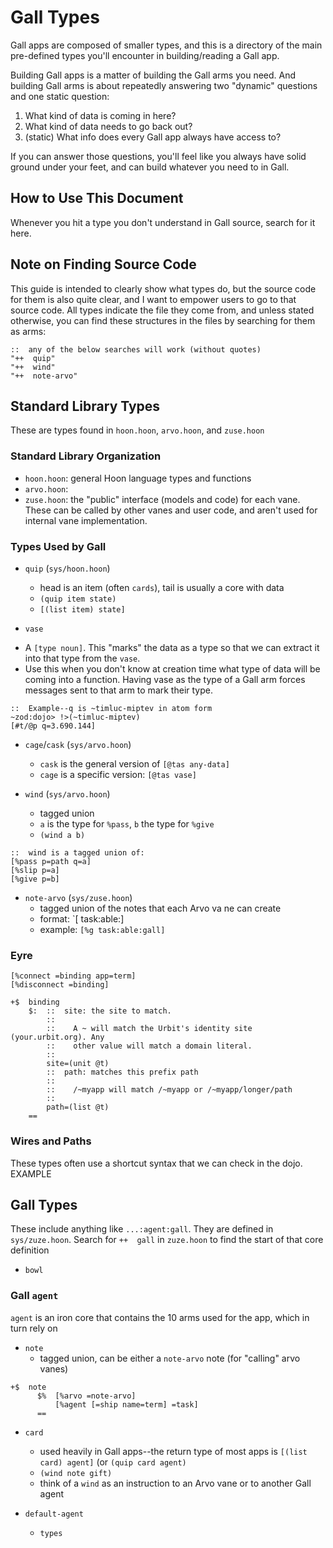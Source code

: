 # Gall Types
Gall apps are composed of smaller types, and this is a directory of the main pre-defined types you'll encounter in building/reading a Gall app.

Building Gall apps is a matter of building the Gall arms you need. And building Gall arms is about repeatedly answering two "dynamic" questions and one static question:
1. What kind of data is coming in here?
2. What kind of data needs to go back out?
3. (static) What info does every Gall app always have access to?

If you can answer those questions, you'll feel like you always have solid ground under your feet, and can build whatever you need to in Gall.

## How to Use This Document
Whenever you hit a type you don't understand in Gall source, search for it here.

## Note on Finding Source Code
This guide is intended to clearly show what types do, but the source code for them is also quite clear, and I want to empower users to go to that source code. All types indicate the file they come from, and unless stated otherwise, you can find these structures in the files by searching for them as arms:
```
::  any of the below searches will work (without quotes)
"++  quip"
"++  wind"
"++  note-arvo"
```

## Standard Library Types
These are types found in `hoon.hoon`, `arvo.hoon`, and `zuse.hoon`

### Standard Library Organization
* `hoon.hoon`: general Hoon language types and functions
* `arvo.hoon`: 
* `zuse.hoon`: the "public" interface (models and code) for each vane. These can be called by other vanes and user code, and aren't used for internal vane implementation.

### Types Used by Gall

* `quip` (`sys/hoon.hoon`)
  - head is an item (often `cards`), tail is usually a core with data
  - `(quip item state)`
  - `[(list item) state]`

* `vase`
- A `[type noun]`. This "marks" the data as a type so that we can extract it into that type from the `vase`.
- Use this when you don't know at creation time what type of data will be coming into a function. Having vase as the type of a Gall arm forces messages sent to that arm to mark their type.
```
::  Example--q is ~timluc-miptev in atom form
~zod:dojo> !>(~timluc-miptev)
[#t/@p q=3.690.144]
```

* `cage`/`cask` (`sys/arvo.hoon`)
  - `cask` is the general version of `[@tas any-data]`
  -  `cage` is a specific version: `[@tas vase]`

* `wind` (`sys/arvo.hoon`)
  - tagged union
  - `a` is the type for `%pass`, `b` the type for `%give`
  - `(wind a b)`
```
::  wind is a tagged union of:
[%pass p=path q=a]
[%slip p=a]
[%give p=b]
```

* `note-arvo` (`sys/zuse.hoon`)
  - tagged union of the notes that each Arvo va ne can create
  - format: `[<vane-letter> task:able:<vane-name>]
  - example: `[%g task:able:gall]`
  
### Eyre
```
[%connect =binding app=term]
[%disconnect =binding]
```
```
+$  binding
    $:  ::  site: the site to match.
        ::
        ::    A ~ will match the Urbit's identity site (your.urbit.org). Any
        ::    other value will match a domain literal.
        ::
        site=(unit @t)
        ::  path: matches this prefix path
        ::
        ::    /~myapp will match /~myapp or /~myapp/longer/path
        ::
        path=(list @t)
    ==
```

### Wires and Paths
These types often use a shortcut syntax that we can check in the dojo.
EXAMPLE

## Gall Types
These include anything like `...:agent:gall`. They are defined in `sys/zuze.hoon`.
Search for `++  gall` in `zuze.hoon` to find the start of that core definition
* `bowl`

### Gall `agent`
`agent` is an iron core that contains the 10 arms used for the app, which in turn rely on 

* `note`
  - tagged union, can be either a `note-arvo` note (for "calling" arvo vanes)
```
+$  note
      $%  [%arvo =note-arvo]
          [%agent [=ship name=term] =task]
      ==
```
 * `card`
   - used heavily in Gall apps--the return type of most apps is `[(list card) agent]` (or `(quip card agent)`
   - `(wind note gift)`
   - think of a `wind` as an instruction to an Arvo vane or to another Gall agent

* `default-agent`
  - `types` 
